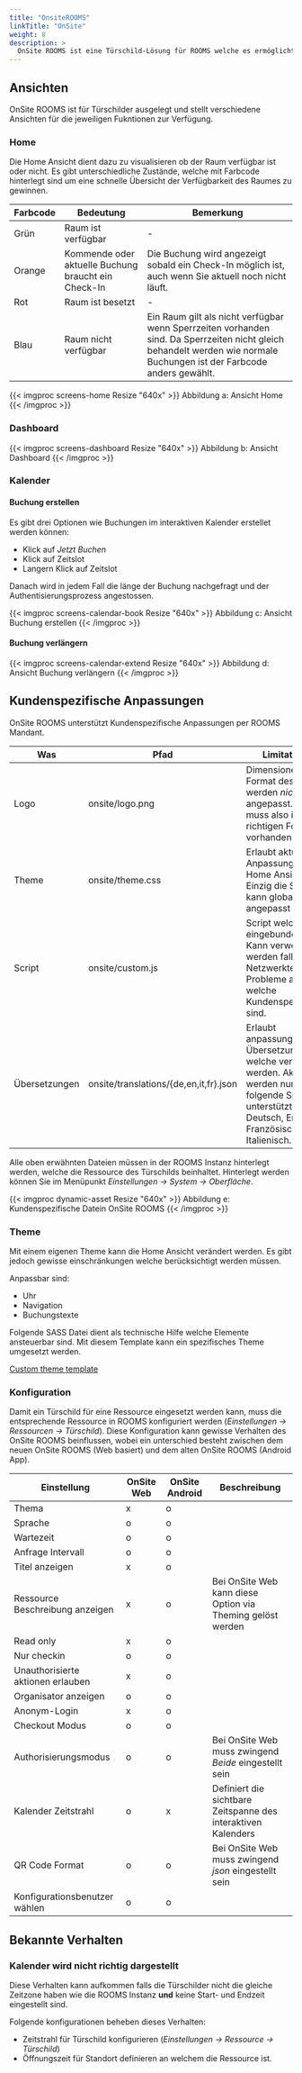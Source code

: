```yaml
---
title: "OnsiteROOMS"
linkTitle: "OnSite"
weight: 8
description: >
  OnSite ROOMS ist eine Türschild-Lösung für ROOMS welche es ermöglicht gewünschte Ressourcen mit einem interaktiven Türschild auszustatten. Mit OnSite ROOMS ist es möglich den Status einer Ressource visuell darzustellen, Check-in / -out für Buchungen zu tätigen und mit dem interaktiven Kalender Buchungen erstellen oder verlängern.
---
```


## Ansichten

OnSite ROOMS ist für Türschilder ausgelegt und stellt verschiedene Ansichten für die jeweiligen Fukntionen zur Verfügung.

### Home

Die Home Ansicht dient dazu zu visualisieren ob der Raum verfügbar ist oder nicht.
Es gibt unterschiedliche Zustände, welche mit Farbcode hinterlegt sind um eine schnelle Übersicht der Verfügbarkeit des Raumes zu gewinnen.

|Farbcode|Bedeutung|Bemerkung|
|---|---|---|
|Grün|Raum ist verfügbar|-|
|Orange|Kommende oder aktuelle Buchung braucht ein Check-In|Die Buchung wird angezeigt sobald ein Check-In möglich ist, auch wenn Sie aktuell noch nicht läuft.|
|Rot|Raum ist besetzt|-|
|Blau|Raum nicht verfügbar|Ein Raum gilt als nicht verfügbar wenn Sperrzeiten vorhanden sind. Da Sperrzeiten nicht gleich behandelt werden wie normale Buchungen ist der Farbcode anders gewählt.|

{{< imgproc screens-home Resize "640x" >}}
Abbildung a: Ansicht Home
{{< /imgproc >}}

### Dashboard

{{< imgproc screens-dashboard Resize "640x" >}}
Abbildung b: Ansicht Dashboard
{{< /imgproc >}}

### Kalender

#### Buchung erstellen

Es gibt drei Optionen wie Buchungen im interaktiven Kalender erstellet werden können:
* Klick auf _Jetzt Buchen_
* Klick auf Zeitslot
* Langern Klick auf Zeitslot

Danach wird in jedem Fall die länge der Buchung nachgefragt und der Authentisierungsprozess angestossen.

{{< imgproc screens-calendar-book Resize "640x" >}}
Abbildung c: Ansicht Buchung erstellen
{{< /imgproc >}}

#### Buchung verlängern

{{< imgproc screens-calendar-extend Resize "640x" >}}
Abbildung d: Ansicht Buchung verlängern
{{< /imgproc >}}

## Kundenspezifische Anpassungen

OnSite ROOMS unterstützt Kundenspezifische Anpassungen per ROOMS Mandant.

|Was|Pfad|Limitationen|
|---|---|---|
|Logo|onsite/logo.png|Dimensionen sowie Format des Bildes werden *nicht* angepasst. Das Bild muss also im richtigen Format vorhanden sein.|
|Theme|onsite/theme.css|Erlaubt aktuell nur Anpassungen der Home Ansicht. Einzig die Schriftart kann global angepasst werden.|
|Script|onsite/custom.js|Script welches eingebunden wird. Kann verwendet werden falls Netzwerktechnische Probleme auftretten welche Kundenspezifisch sind.|
|Übersetzungen|onsite/translations/{de,en,it,fr}.json|Erlaubt anpassungen der Übersetzungen welche verwendet werden. Aktuell werden nur folgende Sprachen unterstützt: Deutsch, Englisch, Französisch und Italienisch.|

Alle oben erwähnten Dateien müssen in der ROOMS Instanz hinterlegt werden, welche die Ressource des Türschilds beinhaltet. Hinterlegt werden können Sie im Menüpunkt _Einstellungen -> System -> Oberfläche_.

{{< imgproc dynamic-asset Resize "640x" >}}
Abbildung e: Kundenspezifische Datein OnSite ROOMS
{{< /imgproc >}}

### Theme
Mit einem eigenen Theme kann die Home Ansicht verändert werden. Es gibt jedoch gewisse einschränkungen welche berücksichtigt werden müssen.

Anpassbar sind:
* Uhr
* Navigation
* Buchungstexte

Folgende SASS Datei dient als technische Hilfe welche Elemente ansteuerbar sind. Mit diesem Template kann ein spezifisches Theme umgesetzt werden.

[Custom theme template](/attachements/theme-template.scss)


### Konfiguration

Damit ein Türschild für eine Ressource eingesetzt werden kann, muss die entsprechende Ressource in ROOMS konfiguriert werden (_Einstellungen -> Ressourcen -> Türschild_).
Diese Konfiguration kann gewisse Verhalten des OnSite ROOMS beinflussen, wobei ein unterschied besteht zwischen dem neuen OnSite ROOMS (Web basiert) und dem alten OnSite ROOMS (Android App).

|Einstellung|OnSite Web|OnSite Android|Beschreibung|
|---|---|---|---|
|Thema|x|o||
|Sprache|o|o||
|Wartezeit|o|o||
|Anfrage Intervall|o|o||
|Titel anzeigen|x|o||
|Ressource Beschreibung anzeigen|x|o|Bei OnSite Web kann diese Option via Theming gelöst werden|
|Read only|x|o||
|Nur checkin|o|o||
|Unauthorisierte aktionen erlauben|x|o||
|Organisator anzeigen|o|o||
|Anonym-Login|x|o||
|Checkout Modus|o|o||
|Authorisierungsmodus|o|o|Bei OnSite Web muss zwingend *Beide* eingestellt sein|
|Kalender Zeitstrahl|o|x|Definiert die sichtbare Zeitspanne des interaktiven Kalenders|
|QR Code Format|o|o|Bei OnSite Web muss zwingend *json* eingestellt sein|
|Konfigurationsbenutzer wählen|o|o||


## Bekannte Verhalten

### Kalender wird nicht richtig dargestellt
Diese Verhalten kann aufkommen falls die Türschilder nicht die gleiche Zeitzone haben wie die ROOMS Instanz **und** keine Start- und Endzeit eingestellt sind.

Folgende konfigurationen beheben dieses Verhalten:
* Zeitstrahl für Türschild konfigurieren (_Einstellungen -> Ressource -> Türschild_)
* Öffnungszeit für Standort definieren an welchem die Ressource ist.
